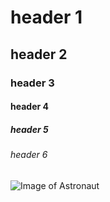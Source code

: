 # header 1
## header 2
### header 3
#### header 4
##### header 5
###### header 6
![Image of Astronaut](https://i.pinimg.com/736x/af/aa/30/afaa3016cb15d6967ce1a3aac58f9adf.jpg)
